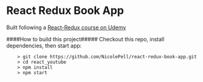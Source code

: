 # React Redux Book App

Built following a [React-Redux course on Udemy](https://www.udemy.com/react-redux/)

####How to build this project#####
Checkout this repo, install dependencies, then start app:

```
	> git clone https://github.com/NicolePell/react-redux-book-app.git
	> cd react_youtube
	> npm install
	> npm start
```
